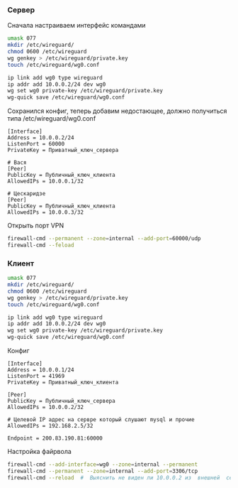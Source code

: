 ### Сервер
Сначала настраиваем интерфейс командами
```bash
umask 077
mkdir /etc/wireguard/
chmod 0600 /etc/wireguard
wg genkey > /etc/wireguard/private.key  
touch /etc/wireguard/wg0.conf      

ip link add wg0 type wireguard 
ip addr add 10.0.0.2/24 dev wg0 
wg set wg0 private-key /etc/wireguard/private.key
wg-quick save /etc/wireguard/wg0.conf  
```      

Сохранился конфиг, теперь добавим недостающее, должно получиться типа
/etc/wireguard/wg0.conf
```text
[Interface]
Address = 10.0.0.2/24
ListenPort = 60000
PrivateKey = Приватный_ключ_сервера

# Вася
[Peer]
PublicKey = Публичный_ключ_клиента
AllowedIPs = 10.0.0.1/32

# Цескаридзе
[Peer]
PublicKey = Публичный_ключ_клиента
AllowedIPs = 10.0.0.3/32

```

Открыть порт VPN
```bash
firewall-cmd --permanent --zone=internal --add-port=60000/udp
firewall-cmd --feload 
```

### Клиент
```bash
umask 077
mkdir /etc/wireguard/
chmod 0600 /etc/wireguard
wg genkey > /etc/wireguard/private.key  
touch /etc/wireguard/wg0.conf      

ip link add wg0 type wireguard 
ip addr add 10.0.0.2/24 dev wg0 
wg set wg0 private-key /etc/wireguard/private.key
wg-quick save /etc/wireguard/wg0.conf  
```      

Конфиг
```text
[Interface]
Address = 10.0.0.1/24
ListenPort = 41969
PrivateKey = Приватный_ключ_клиента

[Peer]
PublicKey = Публичный_ключ_сервера
AllowedIPs = 10.0.0.2/32

# Целевой IP адрес на сервре который слушают mysql и прочие
AllowedIPs = 192.168.2.5/32

Endpoint = 200.83.190.81:60000

```

Настройка файрвола

```bash
firewall-cmd --add-interface=wg0 --zone=internal --permanent
firewall-cmd --permanent --zone=internal --add-port=3306/tcp  
firewall-cmd --reload  #  Выяснить не виден ли 10.0.0.2 из  внешней  сети

```

